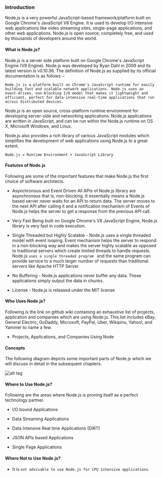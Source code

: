 ﻿### Introduction		

Node.js is a very powerful JavaScript-based framework/platform built on Google Chrome's JavaScript V8 Engine. It is used to develop I/O intensive web applications like video streaming sites, single-page applications, and other web applications. Node.js is open source, completely free, and used by thousands of developers around the world.	

#### What is Node.js?

Node.js is a server side platform built on Google Chrome's JavaScript Engine (V8 Engine). Node.js was developed by Ryan Dahl in 2009 and its latest version is v0.10.36. The definition of Node.js as supplied by its official documentation is as follows −

``` Node.js is a platform built on Chrome's JavaScript runtime for easily building fast and scalable network applications. Node.js uses an event-driven, non-blocking I/O model that makes it lightweight and efficient, perfect for data-intensive real-time applications that run across distributed devices. ```

Node.js is an open source, cross-platform runtime environment for developing server-side and networking applications. Node.js applications are written in JavaScript, and can be run within the Node.js runtime on OS X, Microsoft Windows, and Linux.

Node.js also provides a rich library of various JavaScript modules which simplifies the development of web applications using Node.js to a great extent.

``` Node.js = Runtime Environment + JavaScript Library ```


#### Features of Node.js

Following are some of the important features that make Node.js the first choice of software architects.

* Asynchronous and Event Driven All APIs of Node.js library are asynchronous that is, non-blocking. It essentially means a Node.js based server never waits for an API to return data. The server moves to the next API after calling it and a notification mechanism of Events of Node.js helps the server to get a response from the previous API call.

* Very Fast Being built on Google Chrome's V8 JavaScript Engine, Node.js library is very fast in code execution.

* Single Threaded but Highly Scalable - Node.js uses a single threaded model with event looping. Event mechanism helps the server to respond in a non-blocking way and makes the server highly scalable as opposed to traditional servers which create limited threads to handle requests. Node.js ```uses a single threaded program ``` and the same program can provide service to a much larger number of requests than traditional servers like Apache HTTP Server.

* No Buffering - Node.js applications never buffer any data. These applications simply output the data in chunks.

* License - Node.js is released under the MIT license


#### Who Uses Node.js?

Following is the link on github wiki containing an exhaustive list of projects, application and companies which are using Node.js. This list includes eBay, General Electric, GoDaddy, Microsoft, PayPal, Uber, Wikipins, Yahoo!, and Yammer to name a few.

* Projects, Applications, and Companies Using Node

#### Concepts

The following diagram depicts some important parts of Node.js which we will discuss in detail in the subsequent chapters.

![alt tag](https://github.com/nagendramca2011/NodeJS-World/blob/master/1/nodejs_concepts.jpg)

#### Where to Use Node.js?

Following are the areas where Node.js is proving itself as a perfect technology partner.

* I/O bound Applications

* Data Streaming Applications

* Data Intensive Real time Applications (DIRT)

* JSON APIs based Applications

* Single Page Applications

#### Where Not to Use Node.js?

* It is ```not advisable to use Node.js for CPU intensive applications```.


